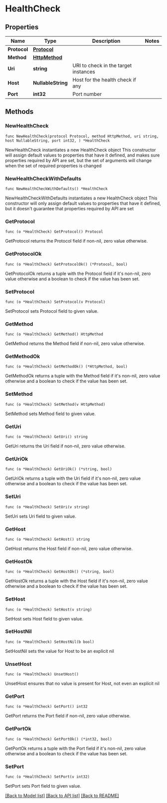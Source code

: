 # HealthCheck

## Properties

Name | Type | Description | Notes
------------ | ------------- | ------------- | -------------
**Protocol** | [**Protocol**](Protocol.md) |  | 
**Method** | [**HttpMethod**](HttpMethod.md) |  | 
**Uri** | **string** | URI to check in the target instances | 
**Host** | **NullableString** | Host for the health check if any | 
**Port** | **int32** | Port number | 

## Methods

### NewHealthCheck

`func NewHealthCheck(protocol Protocol, method HttpMethod, uri string, host NullableString, port int32, ) *HealthCheck`

NewHealthCheck instantiates a new HealthCheck object
This constructor will assign default values to properties that have it defined,
and makes sure properties required by API are set, but the set of arguments
will change when the set of required properties is changed

### NewHealthCheckWithDefaults

`func NewHealthCheckWithDefaults() *HealthCheck`

NewHealthCheckWithDefaults instantiates a new HealthCheck object
This constructor will only assign default values to properties that have it defined,
but it doesn't guarantee that properties required by API are set

### GetProtocol

`func (o *HealthCheck) GetProtocol() Protocol`

GetProtocol returns the Protocol field if non-nil, zero value otherwise.

### GetProtocolOk

`func (o *HealthCheck) GetProtocolOk() (*Protocol, bool)`

GetProtocolOk returns a tuple with the Protocol field if it's non-nil, zero value otherwise
and a boolean to check if the value has been set.

### SetProtocol

`func (o *HealthCheck) SetProtocol(v Protocol)`

SetProtocol sets Protocol field to given value.


### GetMethod

`func (o *HealthCheck) GetMethod() HttpMethod`

GetMethod returns the Method field if non-nil, zero value otherwise.

### GetMethodOk

`func (o *HealthCheck) GetMethodOk() (*HttpMethod, bool)`

GetMethodOk returns a tuple with the Method field if it's non-nil, zero value otherwise
and a boolean to check if the value has been set.

### SetMethod

`func (o *HealthCheck) SetMethod(v HttpMethod)`

SetMethod sets Method field to given value.


### GetUri

`func (o *HealthCheck) GetUri() string`

GetUri returns the Uri field if non-nil, zero value otherwise.

### GetUriOk

`func (o *HealthCheck) GetUriOk() (*string, bool)`

GetUriOk returns a tuple with the Uri field if it's non-nil, zero value otherwise
and a boolean to check if the value has been set.

### SetUri

`func (o *HealthCheck) SetUri(v string)`

SetUri sets Uri field to given value.


### GetHost

`func (o *HealthCheck) GetHost() string`

GetHost returns the Host field if non-nil, zero value otherwise.

### GetHostOk

`func (o *HealthCheck) GetHostOk() (*string, bool)`

GetHostOk returns a tuple with the Host field if it's non-nil, zero value otherwise
and a boolean to check if the value has been set.

### SetHost

`func (o *HealthCheck) SetHost(v string)`

SetHost sets Host field to given value.


### SetHostNil

`func (o *HealthCheck) SetHostNil(b bool)`

 SetHostNil sets the value for Host to be an explicit nil

### UnsetHost
`func (o *HealthCheck) UnsetHost()`

UnsetHost ensures that no value is present for Host, not even an explicit nil
### GetPort

`func (o *HealthCheck) GetPort() int32`

GetPort returns the Port field if non-nil, zero value otherwise.

### GetPortOk

`func (o *HealthCheck) GetPortOk() (*int32, bool)`

GetPortOk returns a tuple with the Port field if it's non-nil, zero value otherwise
and a boolean to check if the value has been set.

### SetPort

`func (o *HealthCheck) SetPort(v int32)`

SetPort sets Port field to given value.



[[Back to Model list]](../README.md#documentation-for-models) [[Back to API list]](../README.md#documentation-for-api-endpoints) [[Back to README]](../README.md)


